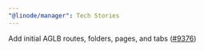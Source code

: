 ```yaml
---
"@linode/manager": Tech Stories
---
```


Add initial AGLB routes, folders, pages, and tabs ([#9376](https://github.com/linode/manager/pull/9376))
